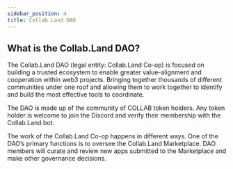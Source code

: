 ```yaml
---
sidebar_position: 4
title: Collab.Land DAO
---
```




## What is the Collab.Land DAO?

The Collab.Land DAO (legal entity: Collab.Land Co-op) is focused on building a trusted ecosystem to enable greater value-alignment and cooperation within web3 projects. Bringing together thousands of different communities under one roof and allowing them to work together to identify and build the most effective tools to coordinate.

The DAO is made up of the community of COLLAB token holders. Any token holder is welcome to join the Discord and verify their membership with the Collab.Land bot.

The work of the Collab.Land Co-op happens in different ways. One of the DAO’s primary functions is to oversee the Collab.Land Marketplace. DAO members will curate and review new apps submitted to the Marketplace and make other governance decisions.

